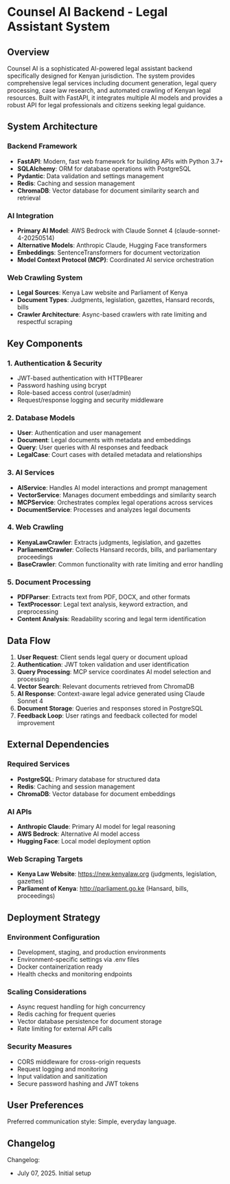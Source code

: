 # Counsel AI Backend - Legal Assistant System

## Overview

Counsel AI is a sophisticated AI-powered legal assistant backend specifically designed for Kenyan jurisdiction. The system provides comprehensive legal services including document generation, legal query processing, case law research, and automated crawling of Kenyan legal resources. Built with FastAPI, it integrates multiple AI models and provides a robust API for legal professionals and citizens seeking legal guidance.

## System Architecture

### Backend Framework
- **FastAPI**: Modern, fast web framework for building APIs with Python 3.7+
- **SQLAlchemy**: ORM for database operations with PostgreSQL
- **Pydantic**: Data validation and settings management
- **Redis**: Caching and session management
- **ChromaDB**: Vector database for document similarity search and retrieval

### AI Integration
- **Primary AI Model**: AWS Bedrock with Claude Sonnet 4 (claude-sonnet-4-20250514)
- **Alternative Models**: Anthropic Claude, Hugging Face transformers
- **Embeddings**: SentenceTransformers for document vectorization
- **Model Context Protocol (MCP)**: Coordinated AI service orchestration

### Web Crawling System
- **Legal Sources**: Kenya Law website and Parliament of Kenya
- **Document Types**: Judgments, legislation, gazettes, Hansard records, bills
- **Crawler Architecture**: Async-based crawlers with rate limiting and respectful scraping

## Key Components

### 1. Authentication & Security
- JWT-based authentication with HTTPBearer
- Password hashing using bcrypt
- Role-based access control (user/admin)
- Request/response logging and security middleware

### 2. Database Models
- **User**: Authentication and user management
- **Document**: Legal documents with metadata and embeddings
- **Query**: User queries with AI responses and feedback
- **LegalCase**: Court cases with detailed metadata and relationships

### 3. AI Services
- **AIService**: Handles AI model interactions and prompt management
- **VectorService**: Manages document embeddings and similarity search
- **MCPService**: Orchestrates complex legal operations across services
- **DocumentService**: Processes and analyzes legal documents

### 4. Web Crawling
- **KenyaLawCrawler**: Extracts judgments, legislation, and gazettes
- **ParliamentCrawler**: Collects Hansard records, bills, and parliamentary proceedings
- **BaseCrawler**: Common functionality with rate limiting and error handling

### 5. Document Processing
- **PDFParser**: Extracts text from PDF, DOCX, and other formats
- **TextProcessor**: Legal text analysis, keyword extraction, and preprocessing
- **Content Analysis**: Readability scoring and legal term identification

## Data Flow

1. **User Request**: Client sends legal query or document upload
2. **Authentication**: JWT token validation and user identification
3. **Query Processing**: MCP service coordinates AI model selection and processing
4. **Vector Search**: Relevant documents retrieved from ChromaDB
5. **AI Response**: Context-aware legal advice generated using Claude Sonnet 4
6. **Document Storage**: Queries and responses stored in PostgreSQL
7. **Feedback Loop**: User ratings and feedback collected for model improvement

## External Dependencies

### Required Services
- **PostgreSQL**: Primary database for structured data
- **Redis**: Caching and session management
- **ChromaDB**: Vector database for document embeddings

### AI APIs
- **Anthropic Claude**: Primary AI model for legal reasoning
- **AWS Bedrock**: Alternative AI model access
- **Hugging Face**: Local model deployment option

### Web Scraping Targets
- **Kenya Law Website**: https://new.kenyalaw.org (judgments, legislation, gazettes)
- **Parliament of Kenya**: http://parliament.go.ke (Hansard, bills, proceedings)

## Deployment Strategy

### Environment Configuration
- Development, staging, and production environments
- Environment-specific settings via .env files
- Docker containerization ready
- Health checks and monitoring endpoints

### Scaling Considerations
- Async request handling for high concurrency
- Redis caching for frequent queries
- Vector database persistence for document storage
- Rate limiting for external API calls

### Security Measures
- CORS middleware for cross-origin requests
- Request logging and monitoring
- Input validation and sanitization
- Secure password hashing and JWT tokens

## User Preferences

Preferred communication style: Simple, everyday language.

## Changelog

Changelog:
- July 07, 2025. Initial setup